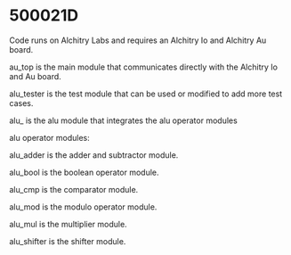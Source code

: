 # 500021D

Code runs on Alchitry Labs and requires an Alchitry Io and Alchitry Au board.

au_top is the main module that communicates directly with the Alchitry Io and Au board.

alu_tester is the test module that can be used or modified to add more test cases.

alu_ is the alu module that integrates the alu operator modules


alu operator modules:

alu_adder is the adder and subtractor module.

alu_bool is the boolean operator module.

alu_cmp is the comparator module.

alu_mod is the modulo operator module.

alu_mul is the multiplier module.

alu_shifter is the shifter module.

